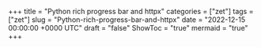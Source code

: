 +++
title = "Python rich progress bar and httpx"
categories = ["zet"]
tags = ["zet"]
slug = "Python-rich-progress-bar-and-httpx"
date = "2022-12-15 00:00:00 +0000 UTC"
draft = "false"
ShowToc = "true"
mermaid = "true"
+++

